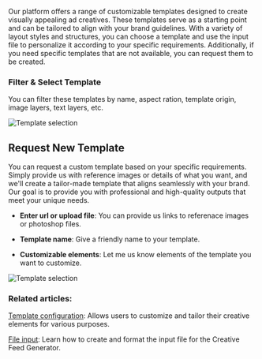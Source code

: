 Our platform offers a range of customizable templates designed to create visually appealing ad creatives. These templates serve as a starting point and can be tailored to align with your brand guidelines. With a variety of layout styles and structures, you can choose a template and use the input file to personalize it according to your specific requirements. Additionally, if you need specific templates that are not available, you can request them to be created.

### Filter & Select Template

You can filter these templates by name, aspect ration, template origin, image layers, text layers, etc. 

![Template selection](../assets/template_selection.gif)

## Request New Template

You can request a custom template based on your specific requirements. Simply provide us with reference images or details of what you want, and we'll create a tailor-made template that aligns seamlessly with your brand. Our goal is to provide you with professional and high-quality outputs that meet your unique needs.

- **Enter url or upload file**: You can provide us links to referenace images or photoshop files. 

- **Template name**: Give a friendly name to your template.

- **Customizable elements**: Let me us know elements of the template you want to customize. 

![Template selection](../assets/request_template.gif) 


### Related articles:

[Template configuration](template_configuration.md): Allows users to customize and tailor their creative elements for various purposes.

[File input](../quick_start/guide.md): Learn how to create and format the input file for the Creative Feed Generator.
